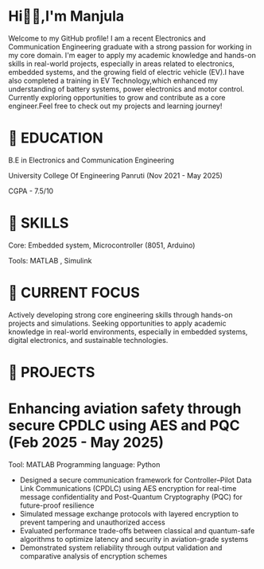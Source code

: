 # Hi👋🏼,I'm Manjula
  
   Welcome to my GitHub profile! I am a recent  Electronics and Communication Engineering graduate with a strong passion for working in my core domain. I'm eager to apply my academic knowledge and hands-on skills in real-world projects, especially in areas related to electronics, embedded systems, and the growing field of electric vehicle (EV).I have also completed a training in EV Technology,which enhanced my understanding of battery systems, power electronics and motor control.
Currently exploring opportunities to grow and contribute as a core engineer.Feel free to check out my projects and learning journey!


# 📝 EDUCATION 
B.E in Electronics and Communication Engineering 

University College Of Engineering Panruti (Nov 2021 - May 2025)

CGPA - 7.5/10

# 🚀 SKILLS 
Core: Embedded system, Microcontroller (8051, Arduino)

Tools: MATLAB , Simulink 

# 🌱 CURRENT FOCUS 
Actively developing strong core engineering skills through hands-on projects and simulations. Seeking opportunities to apply academic knowledge in real-world environments, especially in embedded systems, digital electronics, and sustainable technologies.

# 🔧 PROJECTS 
# Enhancing aviation safety through secure CPDLC using AES and PQC (Feb 2025 - May 2025)
Tool: MATLAB 
Programming language: Python
- Designed a secure communication framework for Controller–Pilot Data Link Communications (CPDLC) using AES encryption for real-time message confidentiality and Post-Quantum Cryptography (PQC) for future-proof resilience  
- Simulated message exchange protocols with layered encryption to prevent tampering and unauthorized access  
- Evaluated performance trade-offs between classical and quantum-safe algorithms to optimize latency and security in aviation-grade systems  
- Demonstrated system reliability through output validation and comparative analysis of encryption schemes  

